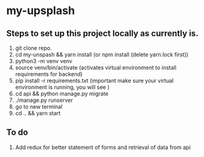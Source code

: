 # my-upsplash

## Steps to set up this project locally as currently is.
1. git clone repo.
2. cd my-unspash && yarn install (or npm install (delete yarn.lock first))
3. python3 -m venv venv
4. source venv/bin/activate (activates virtual environment to install requirements for backend)
5. pip install -r requirements.txt (important make sure your virtual environment is running, you will see ) 
6. cd api && python manage.py migrate
7. ./manage.py runserver
8. go to new terminal
9. cd .. && yarn start

## To do
1. Add redux for better statement of forms and retrieval of data from api